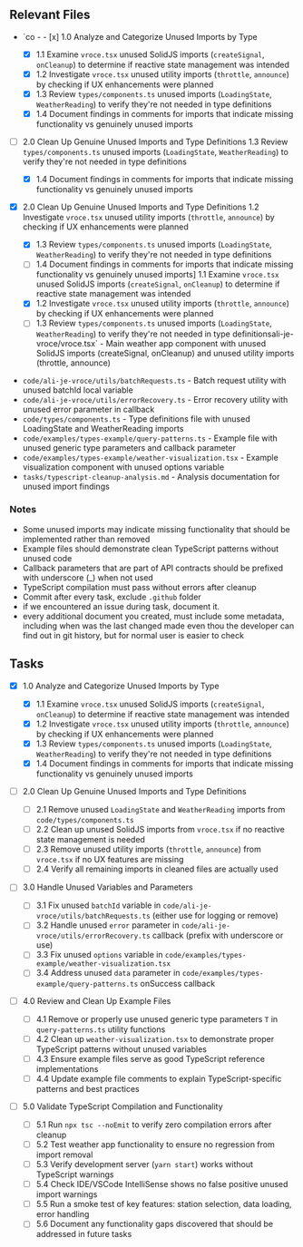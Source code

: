 ## Relevant Files

- `co - - [x] 1.0 Analyze and Categorize Unused Imports by Type

  - [x] 1.1 Examine `vroce.tsx` unused SolidJS imports (`createSignal`, `onCleanup`) to determine if reactive state management was intended
  - [x] 1.2 Investigate `vroce.tsx` unused utility imports (`throttle`, `announce`) by checking if UX enhancements were planned
  - [x] 1.3 Review `types/components.ts` unused imports (`LoadingState`, `WeatherReading`) to verify they're not needed in type definitions
  - [x] 1.4 Document findings in comments for imports that indicate missing functionality vs genuinely unused imports

- [ ] 2.0 Clean Up Genuine Unused Imports and Type Definitions 1.3 Review `types/components.ts` unused imports (`LoadingState`, `WeatherReading`) to verify they're not needed in type definitions

  - [x] 1.4 Document findings in comments for imports that indicate missing functionality vs genuinely unused imports

- [x] 2.0 Clean Up Genuine Unused Imports and Type Definitions 1.2 Investigate `vroce.tsx` unused utility imports (`throttle`, `announce`) by checking if UX enhancements were planned
  - [x] 1.3 Review `types/components.ts` unused imports (`LoadingState`, `WeatherReading`) to verify they're not needed in type definitions
  - [ ] 1.4 Document findings in comments for imports that indicate missing functionality vs genuinely unused imports] 1.1 Examine `vroce.tsx` unused SolidJS imports (`createSignal`, `onCleanup`) to determine if reactive state management was intended
  - [x] 1.2 Investigate `vroce.tsx` unused utility imports (`throttle`, `announce`) by checking if UX enhancements were planned
  - [ ] 1.3 Review `types/components.ts` unused imports (`LoadingState`, `WeatherReading`) to verify they're not needed in type definitionsali-je-vroce/vroce.tsx` - Main weather app component with unused SolidJS imports (createSignal, onCleanup) and unused utility imports (throttle, announce)
- `code/ali-je-vroce/utils/batchRequests.ts` - Batch request utility with unused batchId local variable
- `code/ali-je-vroce/utils/errorRecovery.ts` - Error recovery utility with unused error parameter in callback
- `code/types/components.ts` - Type definitions file with unused LoadingState and WeatherReading imports
- `code/examples/types-example/query-patterns.ts` - Example file with unused generic type parameters and callback parameter
- `code/examples/types-example/weather-visualization.tsx` - Example visualization component with unused options variable
- `tasks/typescript-cleanup-analysis.md` - Analysis documentation for unused import findings

### Notes

- Some unused imports may indicate missing functionality that should be implemented rather than removed
- Example files should demonstrate clean TypeScript patterns without unused code
- Callback parameters that are part of API contracts should be prefixed with underscore (\_) when not used
- TypeScript compilation must pass without errors after cleanup
- Commit after every task, exclude `.github` folder
- if we encountered an issue during task, document it.
- every additional document you created, must include some metadata, including when was the last changed made even thou the developer can find out in git history, but for normal user is easier to check

## Tasks

- [x] 1.0 Analyze and Categorize Unused Imports by Type

  - [x] 1.1 Examine `vroce.tsx` unused SolidJS imports (`createSignal`, `onCleanup`) to determine if reactive state management was intended
  - [x] 1.2 Investigate `vroce.tsx` unused utility imports (`throttle`, `announce`) by checking if UX enhancements were planned
  - [x] 1.3 Review `types/components.ts` unused imports (`LoadingState`, `WeatherReading`) to verify they're not needed in type definitions
  - [x] 1.4 Document findings in comments for imports that indicate missing functionality vs genuinely unused imports

- [ ] 2.0 Clean Up Genuine Unused Imports and Type Definitions

  - [ ] 2.1 Remove unused `LoadingState` and `WeatherReading` imports from `code/types/components.ts`
  - [ ] 2.2 Clean up unused SolidJS imports from `vroce.tsx` if no reactive state management is needed
  - [ ] 2.3 Remove unused utility imports (`throttle`, `announce`) from `vroce.tsx` if no UX features are missing
  - [ ] 2.4 Verify all remaining imports in cleaned files are actually used

- [ ] 3.0 Handle Unused Variables and Parameters

  - [ ] 3.1 Fix unused `batchId` variable in `code/ali-je-vroce/utils/batchRequests.ts` (either use for logging or remove)
  - [ ] 3.2 Handle unused `error` parameter in `code/ali-je-vroce/utils/errorRecovery.ts` callback (prefix with underscore or use)
  - [ ] 3.3 Fix unused `options` variable in `code/examples/types-example/weather-visualization.tsx`
  - [ ] 3.4 Address unused `data` parameter in `code/examples/types-example/query-patterns.ts` onSuccess callback

- [ ] 4.0 Review and Clean Up Example Files

  - [ ] 4.1 Remove or properly use unused generic type parameters `T` in `query-patterns.ts` utility functions
  - [ ] 4.2 Clean up `weather-visualization.tsx` to demonstrate proper TypeScript patterns without unused variables
  - [ ] 4.3 Ensure example files serve as good TypeScript reference implementations
  - [ ] 4.4 Update example file comments to explain TypeScript-specific patterns and best practices

- [ ] 5.0 Validate TypeScript Compilation and Functionality
  - [ ] 5.1 Run `npx tsc --noEmit` to verify zero compilation errors after cleanup
  - [ ] 5.2 Test weather app functionality to ensure no regression from import removal
  - [ ] 5.3 Verify development server (`yarn start`) works without TypeScript warnings
  - [ ] 5.4 Check IDE/VSCode IntelliSense shows no false positive unused import warnings
  - [ ] 5.5 Run a smoke test of key features: station selection, data loading, error handling
  - [ ] 5.6 Document any functionality gaps discovered that should be addressed in future tasks
